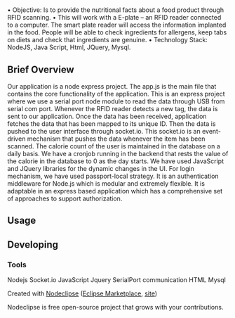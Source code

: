 

# 
•	Objective:  Is to provide the nutritional facts about a food product through RFID scanning.
•	This will work with a E-plate – an RFID reader connected to a computer. The smart plate reader will access the information implanted in the food. People will be able to check ingredients for allergens, keep tabs on diets and check that ingredients are genuine.
•	Technology Stack: NodeJS, Java Script, Html, JQuery, Mysql.

## Brief Overview
Our application is a node express project. The app.js is the main file that contains the core functionality of the application. This is an express project where we use a serial port node module to read the data through USB from serial com port. Whenever the RFID reader detects a new tag, the data is sent to our application. Once the data has been received, application fetches the data that has been mapped to its unique ID. Then the data is pushed to the user interface through socket.io. This socket.io is an event-driven mechanism that pushes the data whenever the item has been scanned. The calorie count of the user is maintained in the database on a daily basis. We have a cronjob running in the backend that rests the value of the calorie in the database to 0 as the day starts. We have used JavaScript and JQuery libraries for the dynamic changes in the UI. For login mechanism, we have used passport-local strategy. It is an authentication middleware for Node.js which is modular and extremely flexible. It is adaptable in an express based application which has a comprehensive set of approaches to support authorization.


## Usage



## Developing



### Tools

Nodejs
Socket.io
JavaScript
Jquery
SerialPort communication
HTML
Mysql



Created with [Nodeclipse](https://github.com/Nodeclipse/nodeclipse-1)
 ([Eclipse Marketplace](http://marketplace.eclipse.org/content/nodeclipse), [site](http://www.nodeclipse.org))   

Nodeclipse is free open-source project that grows with your contributions.
